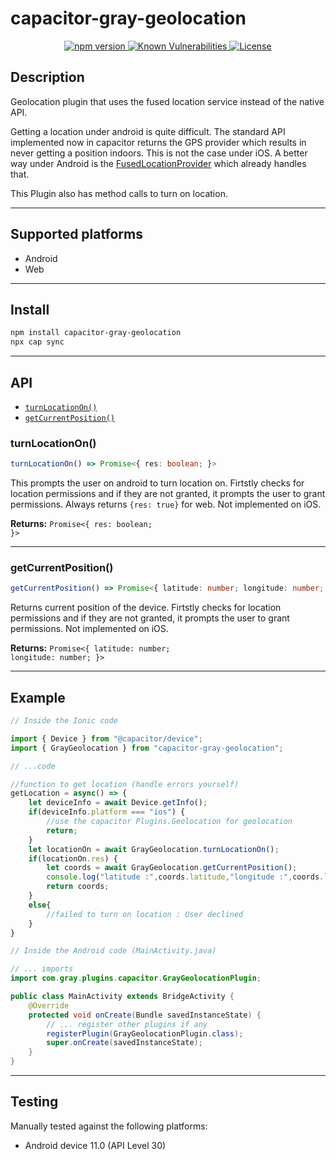 # capacitor-gray-geolocation

<p align="center">
    <a href="https://www.npmjs.com/package/capacitor-gray-geolocation">
        <img src="https://badge.fury.io/js/capacitor-gray-geolocation.svg" alt="npm version" />
    </a>
        <a href="https://snyk.io/test/npm/capacitor-gray-geolocation">
            <img src="https://snyk.io/test/npm/capacitor-gray-geolocation/badge.svg" alt="Known Vulnerabilities" />
        </a>
    <a href="https://opensource.org/licenses/MIT">
        <img src="https://img.shields.io/badge/License-MIT-GREEN.svg" alt="License" />
    </a>
</p>

## Description

Geolocation plugin that uses the fused location service instead of the native API.

Getting a location under android is quite difficult. The standard API implemented now in capacitor returns the GPS provider which results in never getting a position indoors. This is not the case under iOS. A better way under Android is the [FusedLocationProvider](https://developers.google.com/android/reference/com/google/android/gms/location/FusedLocationProviderClient) which already handles that.

This Plugin also has method calls to turn on location.

--------------------

## Supported platforms

- Android
- Web

--------------------

## Install

```bash
npm install capacitor-gray-geolocation
npx cap sync
```

--------------------

## API

<docgen-index>

* [`turnLocationOn()`](#turnlocationon)
* [`getCurrentPosition()`](#getcurrentposition)

</docgen-index>

<docgen-api>
<!--Update the source file JSDoc comments and rerun docgen to update the docs below-->

### turnLocationOn()

```typescript
turnLocationOn() => Promise<{ res: boolean; }>
```

This prompts the user on android to turn location on.
Firtstly checks for location permissions and if they are not granted, it prompts the user to grant permissions.
Always returns `{res: true}` for web.
Not implemented on iOS.

**Returns:** <code>Promise&lt;{ res: boolean; }&gt;</code>

--------------------


### getCurrentPosition()

```typescript
getCurrentPosition() => Promise<{ latitude: number; longitude: number; }>
```

Returns current position of the device.
Firtstly checks for location permissions and if they are not granted, it prompts the user to grant permissions.
Not implemented on iOS.

**Returns:** <code>Promise&lt;{ latitude: number; longitude: number; }&gt;</code>

--------------------

</docgen-api>


## Example

```js
// Inside the Ionic code

import { Device } from "@capacitor/device";
import { GrayGeolocation } from "capacitor-gray-geolocation";

// ...code

//function to get location (handle errors yourself) 
getLocation = async() => {
    let deviceInfo = await Device.getInfo();
    if(deviceInfo.platform === "ios") {
        //use the capacitor Plugins.Geolocation for geolocation
        return;
    }
    let locationOn = await GrayGeolocation.turnLocationOn();
    if(locationOn.res) {
        let coords = await GrayGeolocation.getCurrentPosition();
        console.log("latitude :",coords.latitude,"longitude :",coords.longitude);
        return coords;
    }
    else{
        //failed to turn on location : User declined
    }
}
```

```java
// Inside the Android code (MainActivity.java)

// ... imports
import com.gray.plugins.capacitor.GrayGeolocationPlugin;

public class MainActivity extends BridgeActivity {
    @Override
    protected void onCreate(Bundle savedInstanceState) {
        // ... register other plugins if any
        registerPlugin(GrayGeolocationPlugin.class);
        super.onCreate(savedInstanceState);
    }
}
```

--------------------

## Testing

Manually tested against the following platforms:

* Android device 11.0 (API Level 30)
